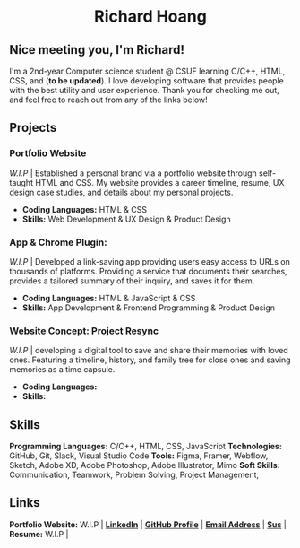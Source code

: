 <div align="center">
  
# Richard Hoang
  
</div>

## Nice meeting you, I'm Richard!

I'm a 2nd-year Computer science student @ CSUF learning C/C++, HTML, CSS, and (**to be updated**). I love developing software that provides people with the best utility and user experience. Thank you for checking me out, and feel free to reach out from any of the links below!

## Projects

### Portfolio Website

*W.I.P* | Established a personal brand via a portfolio website through self-taught HTML and CSS. My website provides a career timeline, resume, UX design case studies, and details about my personal projects.

- **Coding Languages:** HTML & CSS
- **Skills:** Web Development & UX Design & Product Design

### App & Chrome Plugin:

*W.I.P* | Developed a link-saving app providing users easy access to URLs on thousands of platforms. Providing a service that documents their searches, provides a tailored summary of their inquiry, and saves it for them. 

- **Coding Languages:** HTML & JavaScript & CSS
- **Skills:** App Development & Frontend Programming & Product Design

### Website Concept: Project Resync
*W.I.P* | developing a digital tool to save and share their memories with loved ones. Featuring a timeline, history, and family tree for close ones and saving memories as a time capsule.

- **Coding Languages:**
- **Skills:**

## Skills

**Programming Languages:** C/C++, HTML, CSS, JavaScript
**Technologies:** GitHub, Git, Slack, Visual Studio Code
**Tools:** Figma, Framer, Webflow, Sketch, Adobe XD, Adobe Photoshop, Adobe Illustrator, Mimo
**Soft Skills:** Communication, Teamwork, Problem Solving, Project Management, 

## Links

**Portfolio Website:** W.I.P |
[**LinkedIn**](https://www.linkedin.com/in/richard-hoang-rn04/) |
[**GitHub Profile**](https://www.linkedin.com/in/richard-hoang-rn04/) |
[**Email Address**](richardhoang280@gmail.com) |
[**Sus**](https://www.tiktok.com/@twizzicle/video/7112895848983547182?lang=en) |
**Resume:**  W.I.P |
